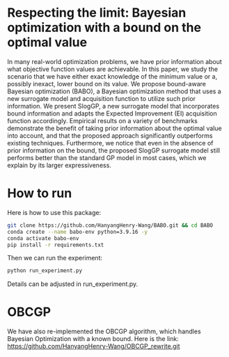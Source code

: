 # Respecting the limit: Bayesian optimization with a bound on the optimal value
In many real-world optimization problems, we have prior information about what objective
function values are achievable. In this paper, we study the scenario that we have either
exact knowledge of the minimum value or a, possibly inexact, lower bound on its value. We
propose bound-aware Bayesian optimization (BABO), a Bayesian optimization method that
uses a new surrogate model and acquisition function to utilize such prior information. We
present SlogGP, a new surrogate model that incorporates bound information and adapts the
Expected Improvement (EI) acquisition function accordingly. Empirical results on a variety
of benchmarks demonstrate the benefit of taking prior information about the optimal value
into account, and that the proposed approach significantly outperforms existing techniques.
Furthermore, we notice that even in the absence of prior information on the bound, the
proposed SlogGP surrogate model still performs better than the standard GP model in
most cases, which we explain by its larger expressiveness.

# How to run
Here is how to use this package:
```bash
git clone https://github.com/HanyangHenry-Wang/BABO.git && cd BABO
conda create --name babo-env python=3.9.16 -y
conda activate babo-env
pip install -r requirements.txt 
```
Then we can run the experiment:
```bash
python run_experiment.py
```
Details can be adjusted in run_experiment.py.

# OBCGP
We have also re-implemented the OBCGP algorithm, which handles Bayesian Optimization with a known bound. Here is the link: https://github.com/HanyangHenry-Wang/OBCGP_rewrite.git
